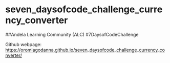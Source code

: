 # seven_daysofcode_challenge_currency_converter

##Andela Learning Community (ALC) #7DaysofCodeChallenge

Github webpage:
 https://oromiagodanna.github.io/seven_daysofcode_challenge_currency_converter/
